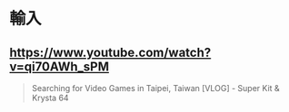# 輸入

## https://www.youtube.com/watch?v=qi70AWh_sPM

> Searching for Video Games in Taipei, Taiwan [VLOG] - Super Kit & Krysta 64 
